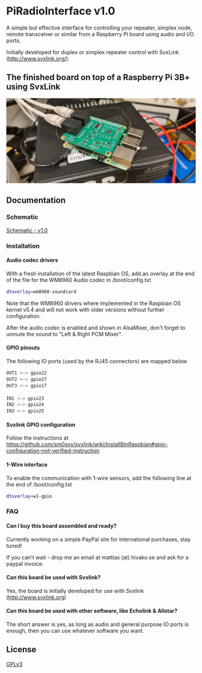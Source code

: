 
# PiRadioInterface v1.0

A simple but effective interface for controlling your repeater, simplex node, remote transceiver or similar from a Raspberry Pi board using audio and I/O ports.

Initially developed for duplex or simplex repeater control with SvxLink (http://www.svxlink.org/).


## The finished board on top of a Raspberry Pi 3B+ using SvxLink

![App Screenshot](https://github.com/sa0azt/PiRadioInterface/blob/main/piradioint_svxlink.jpg)


## Documentation

### Schematic

[Schematic - v1.0](https://github.com/sa0azt/PiRadioInterface/blob/main/piradioint_sch.pdf)

### Installation

#### Audio codec drivers

With a fresh installation of the latest Raspbian OS, add an overlay at the end of the file for the WM8960 Audio codec in /boot/config.txt

```bash
dtoverlay=wm8960-soundcard
```

Note that the WM8960 drivers where implemented in the Raspbian OS kernel v5.4 and will not work with older versions without further configuration.

After the audio codec is enabled and shown in AlsaMixer, don't forget to unmute the sound to "Left & Right PCM Mixer".

#### GPIO pinouts

The following IO ports (used by the RJ45 connectors) are mapped below

```bash
OUT1 <-> gpio22
OUT2 <-> gpio27
OUT3 <-> gpio17

IN1 <-> gpio23
IN2 <-> gpio24
IN3 <-> gpio25
```

#### Svxlink GPIO configuration

Follow the instructions at https://github.com/sm0svx/svxlink/wiki/InstallBinRaspbian#gpio-configuration-not-verified-instruction

#### 1-Wire interface

To enable the communication with 1-wire sensors, add the following line at the end of /boot/config.txt

```bash
dtoverlay=w1-gpio
```

### FAQ

#### Can I buy this board assembled and ready?

Currently working on a simple PayPal site for international purchases, stay tuned!

If you can't wait - drop me an email at mattias (at) hivako.se and ask for a paypal invoice.

#### Can this board be used with Svxlink?

Yes, the board is initially developed for use with Svxlink (http://www.svxlink.org)

#### Can this board be used with other software, like Echolink & Allstar?

The short answer is yes, as long as audio and general purpose IO ports is enough, then you can use whatever software you want.

## License

[GPLv3](https://choosealicense.com/licenses/gpl-3.0/)

